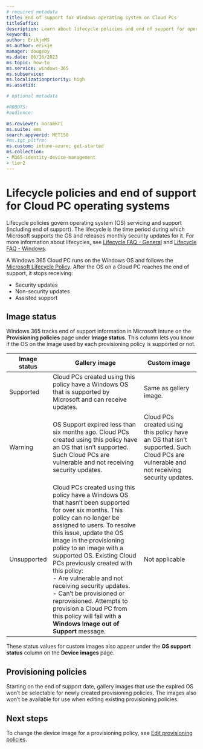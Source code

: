 ```yaml
---
# required metadata
title: End of support for Windows operating system on Cloud PCs
titleSuffix:
description: Learn about lifecycle policies and end of support for operating systems on Cloud PCs and device images.
keywords:
author: ErikjeMS  
ms.author: erikje
manager: dougeby
ms.date: 06/16/2023
ms.topic: how-to
ms.service: windows-365
ms.subservice:
ms.localizationpriority: high
ms.assetid: 

# optional metadata

#ROBOTS:
#audience:

ms.reviewer: naramkri
ms.suite: ems
search.appverid: MET150
#ms.tgt_pltfrm:
ms.custom: intune-azure; get-started
ms.collection:
- M365-identity-device-management
- tier2
---
```


# Lifecycle policies and end of support for Cloud PC operating systems

Lifecycle policies govern operating system (OS) servicing and support (including end of support). The lifecycle is the time period during which Microsoft supports the OS and releases monthly security updates for it. For more information about lifecycles, see [Lifecycle FAQ - General](/lifecycle/faq/general-lifecycle) and [Lifecycle FAQ - Windows](/lifecycle/faq/windows).

A Windows 365 Cloud PC runs on the Windows OS and follows the [Microsoft Lifecycle Policy](/lifecycle). After the OS on a Cloud PC reaches the end of support, it stops receiving:

- Security updates
- Non-security updates
- Assisted support

## Image status

Windows 365 tracks end of support information in Microsoft Intune on the **Provisioning policies** page under **Image status**. This column lets you know if the OS on the image used by each provisioning policy is supported or not.

| Image status | Gallery image | Custom image |
| --- |--- | --- |
| Supported | Cloud PCs created using this policy have a Windows OS that is supported by Microsoft and can receive updates. | Same as gallery image. |
| Warning | OS Support expired less than six months ago. Cloud PCs created using this policy have an OS that isn’t supported. Such Cloud PCs are vulnerable and not receiving security updates. | Cloud PCs created using this policy have an OS that isn’t supported. Such Cloud PCs are vulnerable and not receiving security updates.  |
| Unsupported | Cloud PCs created using this policy have a Windows OS that hasn’t been supported for over six months. This policy can no longer be assigned to users. To resolve this issue, update the OS image in the provisioning policy to an image with a supported OS. Existing Cloud PCs previously created with this policy:<br>- Are vulnerable and not receiving security updates.<br>- Can’t be provisioned or reprovisioned. Attempts to provision a Cloud PC from this policy will fail with a **Windows Image out of Support** message. | Not applicable |

These status values for custom images also appear under the **OS support status** column on the **Device images** page.

## Provisioning policies

Starting on the end of support date, gallery images that use the expired OS won’t be selectable for newly created provisioning policies. The images also won’t be available for use when editing existing provisioning policies.

<!-- ########################## -->
## Next steps

To change the device image for a provisioning policy, see [Edit provisioning policies](edit-provisioning-policy.md).
